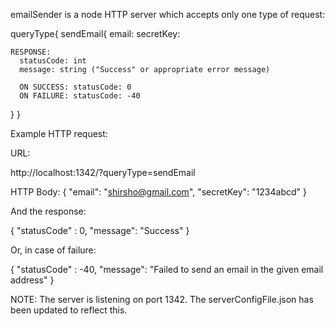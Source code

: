 emailSender is a node HTTP server which accepts only one type of request:

queryType{
  sendEmail{
    email: <valid email>
    secretKey: <valid secretKey>
    
    RESPONSE:
      statusCode: int
      message: string ("Success" or appropriate error message)
      
      ON SUCCESS: statusCode: 0
      ON FAILURE: statusCode: -40
      
  }
}

Example HTTP request:

URL:

http://localhost:1342/?queryType=sendEmail

HTTP Body:
{
  "email": "shirsho@gmail.com",
  "secretKey": "1234abcd"
}

And the response:

{
  "statusCode" : 0,
  "message": "Success"
}

Or, in case of failure:

{
  "statusCode" : -40,
  "message": "Failed to send an email in the given email address"
}

NOTE: The server is listening on port 1342. The serverConfigFile.json has been updated to reflect this.
